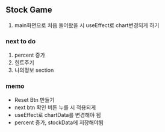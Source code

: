 ## Stock Game

1. main화면으로 처음 들어왔을 시 useEffect로 chart변경되게 하기

### next to do

1. percent 증가
2. 힌트주기
3. 나의정보 section

### memo

- Reset Btn 만들기
- next btn 확인 버튼 누를 시 적용되게
- useEffect로 chartData를 변경해야 됨
- percent 증가, stockData에 저장해야됨
